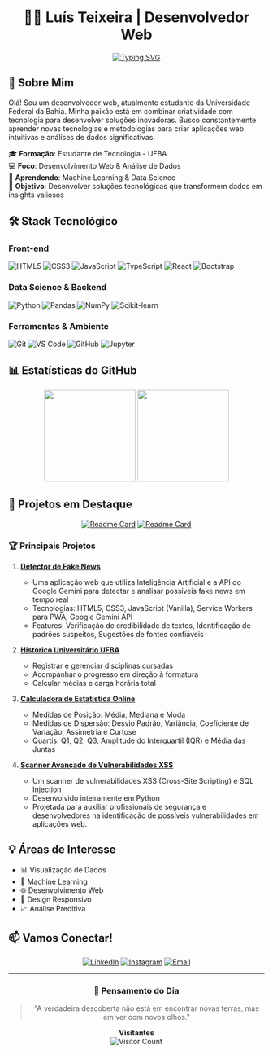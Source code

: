 <div align="center">

# 👨‍💻 Luís Teixeira | Desenvolvedor Web

[![Typing SVG](https://readme-typing-svg.herokuapp.com?font=Fira+Code&pause=1000&color=9D36F7&center=true&vCenter=true&width=435&lines=Desenvolvedor+Web;Cientista+de+Dados+em+Forma%C3%A7%C3%A3o;Estudante+de+Tecnologia;Apaixonado+por+Inova%C3%A7%C3%A3o)](https://git.io/typing-svg)

</div>

## 🚀 Sobre Mim

Olá! Sou um desenvolvedor web, atualmente estudante da Universidade Federal da Bahia. Minha paixão está em combinar criatividade com tecnologia para desenvolver soluções inovadoras. Busco constantemente aprender novas tecnologias e metodologias para criar aplicações web intuitivas e análises de dados significativas.

🎓 **Formação**: Estudante de Tecnologia - UFBA  
💻 **Foco**: Desenvolvimento Web & Análise de Dados  
🌱 **Aprendendo**: Machine Learning & Data Science  
🎯 **Objetivo**: Desenvolver soluções tecnológicas que transformem dados em insights valiosos

## 🛠️ Stack Tecnológico

### Front-end

![HTML5](https://img.shields.io/badge/-HTML5-E34F26?style=for-the-badge&logo=html5&logoColor=white)
![CSS3](https://img.shields.io/badge/-CSS3-1572B6?style=for-the-badge&logo=css3&logoColor=white)
![JavaScript](https://img.shields.io/badge/-JavaScript-F7DF1E?style=for-the-badge&logo=javascript&logoColor=black)
![TypeScript](https://img.shields.io/badge/-TypeScript-3178C6?style=for-the-badge&logo=typescript&logoColor=white)
![React](https://img.shields.io/badge/-React-61DAFB?style=for-the-badge&logo=react&logoColor=black)
![Bootstrap](https://img.shields.io/badge/-Bootstrap-7952B3?style=for-the-badge&logo=bootstrap&logoColor=white)

### Data Science & Backend

![Python](https://img.shields.io/badge/-Python-3776AB?style=for-the-badge&logo=python&logoColor=white)
![Pandas](https://img.shields.io/badge/-Pandas-150458?style=for-the-badge&logo=pandas&logoColor=white)
![NumPy](https://img.shields.io/badge/-NumPy-013243?style=for-the-badge&logo=numpy&logoColor=white)
![Scikit-learn](https://img.shields.io/badge/-Scikit--learn-F7931E?style=for-the-badge&logo=scikit-learn&logoColor=white)

### Ferramentas & Ambiente

![Git](https://img.shields.io/badge/-Git-F05032?style=for-the-badge&logo=git&logoColor=white)
![VS Code](https://img.shields.io/badge/-VS%20Code-007ACC?style=for-the-badge&logo=visual-studio-code&logoColor=white)
![GitHub](https://img.shields.io/badge/-GitHub-181717?style=for-the-badge&logo=github&logoColor=white)
![Jupyter](https://img.shields.io/badge/-Jupyter-F37626?style=for-the-badge&logo=jupyter&logoColor=white)

## 📊 Estatísticas do GitHub

<div align="center">
  <img height="180em" src="https://github-readme-stats.vercel.app/api?username=LuisT-ls&show_icons=true&theme=tokyonight&include_all_commits=true&count_private=true"/>
  <img height="180em" src="https://github-readme-stats.vercel.app/api/top-langs/?username=LuisT-ls&layout=compact&langs_count=7&theme=tokyonight"/>
</div>

## 🌟 Projetos em Destaque

<div align="center">

[![Readme Card](https://github-readme-stats.vercel.app/api/pin/?username=LuisT-ls&repo=Explorador-dns&theme=tokyonight)](https://github.com/LuisT-ls/Explorador-dns)
[![Readme Card](https://github-readme-stats.vercel.app/api/pin/?username=LuisT-ls&repo=Projeto-PLN&theme=tokyonight)](https://github.com/LuisT-ls/Projeto-PLN)

</div>

### 🏆 Principais Projetos

1. **[Detector de Fake News](https://github.com/LuisT-ls/fakenews)**

   - Uma aplicação web que utiliza Inteligência Artificial e a API do Google Gemini para detectar e analisar possíveis fake news em tempo real
   - Tecnologias: HTML5, CSS3, JavaScript (Vanilla), Service Workers para PWA, Google Gemini API
   - Features: Verificação de credibilidade de textos, Identificação de padrões suspeitos, Sugestões de fontes confiáveis

2. **[Histórico Universitário UFBA](https://github.com/LuisT-ls/Historico-Universitario)**

   - Registrar e gerenciar disciplinas cursadas
   - Acompanhar o progresso em direção à formatura
   - Calcular médias e carga horária total

3. **[Calculadora de Estatística Online](https://github.com/LuisT-ls/QUARTIL)**

   - Medidas de Posição: Média, Mediana e Moda
   - Medidas de Dispersão: Desvio Padrão, Variância, Coeficiente de Variação, Assimetria e Curtose
   - Quartis: Q1, Q2, Q3, Amplitude do Interquartil (IQR) e Média das Juntas

4. **[Scanner Avançado de Vulnerabilidades XSS](https://github.com/LuisT-ls/Code-XSS)**

   - Um scanner de vulnerabilidades XSS (Cross-Site Scripting) e SQL Injection
   - Desenvolvido inteiramente em Python
   - Projetada para auxiliar profissionais de segurança e desenvolvedores na identificação de possíveis vulnerabilidades em aplicações web.

## 💡 Áreas de Interesse

- 📊 Visualização de Dados
- 🤖 Machine Learning
- 🌐 Desenvolvimento Web
- 📱 Design Responsivo
- 📈 Análise Preditiva

## 📫 Vamos Conectar!

<div align="center">
  
[![LinkedIn](https://img.shields.io/badge/LinkedIn-0077B5?style=for-the-badge&logo=linkedin&logoColor=white)](https://www.linkedin.com/in/luis-tei/)
[![Instagram](https://img.shields.io/badge/Instagram-E4405F?style=for-the-badge&logo=instagram&logoColor=white)](https://www.instagram.com/luis.tei)
[![Email](https://img.shields.io/badge/Email-D14836?style=for-the-badge&logo=gmail&logoColor=white)](mailto:luishg213@outlook.com)

</div>

---

<div align="center">
  
### 💭 Pensamento do Dia
> "A verdadeira descoberta não está em encontrar novas terras, mas em ver com novos olhos."

**Visitantes**  
![Visitor Count](https://profile-counter.glitch.me/LuisT-ls/count.svg)

</div>

